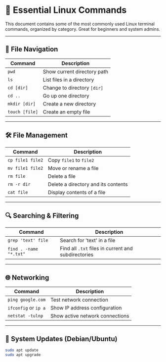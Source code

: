 # 📘 Essential Linux Commands

This document contains some of the most commonly used Linux terminal commands, organized by category. Great for beginners and system admins.

---

## 📂 File Navigation

| Command | Description |
|--------|-------------|
| `pwd`  | Show current directory path |
| `ls`   | List files in a directory |
| `cd [dir]` | Change to directory `[dir]` |
| `cd ..` | Go up one directory |
| `mkdir [dir]` | Create a new directory |
| `touch [file]` | Create an empty file |

---

## 🛠️ File Management

| Command | Description |
|--------|-------------|
| `cp file1 file2` | Copy `file1` to `file2` |
| `mv file1 file2` | Move or rename a file |
| `rm file` | Delete a file |
| `rm -r dir` | Delete a directory and its contents |
| `cat file` | Display contents of a file |

---

## 🔍 Searching & Filtering

| Command | Description |
|--------|-------------|
| `grep 'text' file` | Search for 'text' in a file |
| `find . -name "*.txt"` | Find all `.txt` files in current and subdirectories |

---

## 🌐 Networking

| Command | Description |
|--------|-------------|
| `ping google.com` | Test network connection |
| `ifconfig` or `ip a` | Show IP address configuration |
| `netstat -tulnp` | Show active network connections |

---

## 🔄 System Updates (Debian/Ubuntu)

```bash
sudo apt update
sudo apt upgrade
